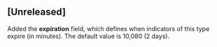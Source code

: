 ## [Unreleased]
Added the **expiration** field, which defines when indicators of this type expire (in minutes). The default value is 10,080 (2 days).
